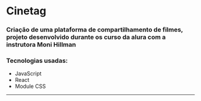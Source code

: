 # Cinetag 
### Criação de uma plataforma de compartilhamento de filmes, projeto desenvolvido durante os curso da alura com a instrutora Moni Hillman

### Tecnologias usadas:
 * JavaScript
 * React
 * Module CSS

 ---